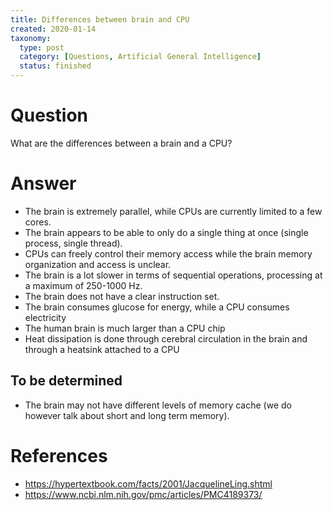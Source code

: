 ```yaml
---
title: Differences between brain and CPU
created: 2020-01-14
taxonomy:
  type: post
  category: [Questions, Artificial General Intelligence]
  status: finished
---
```


# Question
What are the differences between a brain and a CPU?

# Answer
* The brain is extremely parallel, while CPUs are currently limited to a few cores.
* The brain appears to be able to only do a single thing at once (single process, single thread).
* CPUs can freely control their memory access while the brain memory organization and access is unclear.
* The brain is a lot slower in terms of sequential operations, processing at a maximum of 250-1000 Hz.
* The brain does not have a clear instruction set.
* The brain consumes glucose for energy, while a CPU consumes electricity
* The human brain is much larger than a CPU chip
* Heat dissipation is done through cerebral circulation in the brain and through a heatsink attached to a CPU

## To be determined
* The brain may not have different levels of memory cache (we do however talk about short and long term memory).

# References
* https://hypertextbook.com/facts/2001/JacquelineLing.shtml
* https://www.ncbi.nlm.nih.gov/pmc/articles/PMC4189373/
